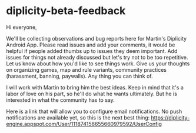 # diplicity-beta-feedback

Hi everyone,

We'll be collecting observations and bug reports here for Martin's Diplicity Android App. Please read issues and add your comments, it would be helpful if people added thumbs up to issues they deem important. Add issues for things not already discussed but let's try not to be too repetitive. Let us know about how you'd like to see things work. Give us your thoughts on organizing games, map and rule variants, community practices (harassment, banning, paywalls). Any thing you can think of.

I will work with Martin to bring him the best ideas. Keep in mind that it's a labor of love on his part, so he'll do what he wants ultimately. But he is interested in what the community has to say.

Here is a link that will allow you to configure email notifications. No push notifications are available yet, so this is the next best thing: https://diplicity-engine.appspot.com/User/111874156655660979592/UserConfig
